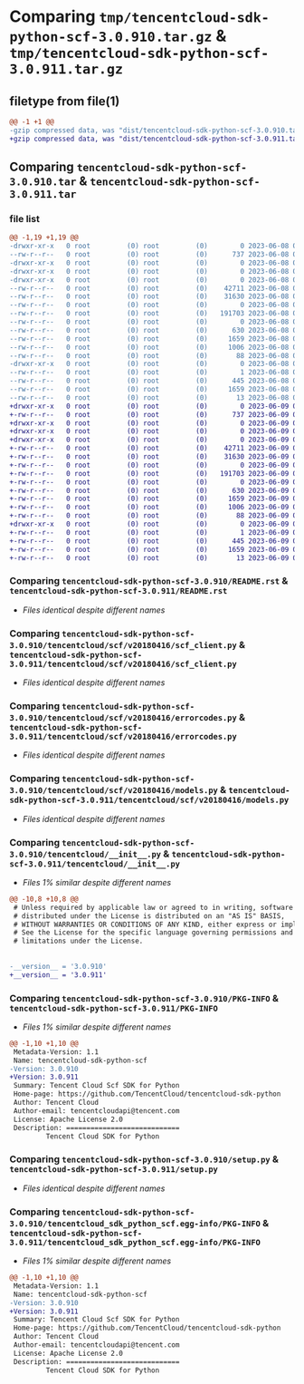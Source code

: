 # Comparing `tmp/tencentcloud-sdk-python-scf-3.0.910.tar.gz` & `tmp/tencentcloud-sdk-python-scf-3.0.911.tar.gz`

## filetype from file(1)

```diff
@@ -1 +1 @@
-gzip compressed data, was "dist/tencentcloud-sdk-python-scf-3.0.910.tar", last modified: Thu Jun  8 09:17:51 2023, max compression
+gzip compressed data, was "dist/tencentcloud-sdk-python-scf-3.0.911.tar", last modified: Fri Jun  9 02:25:31 2023, max compression
```

## Comparing `tencentcloud-sdk-python-scf-3.0.910.tar` & `tencentcloud-sdk-python-scf-3.0.911.tar`

### file list

```diff
@@ -1,19 +1,19 @@
-drwxr-xr-x   0 root         (0) root         (0)        0 2023-06-08 09:17:51.000000 tencentcloud-sdk-python-scf-3.0.910/
--rw-r--r--   0 root         (0) root         (0)      737 2023-06-08 09:17:51.000000 tencentcloud-sdk-python-scf-3.0.910/README.rst
-drwxr-xr-x   0 root         (0) root         (0)        0 2023-06-08 09:17:51.000000 tencentcloud-sdk-python-scf-3.0.910/tencentcloud/
-drwxr-xr-x   0 root         (0) root         (0)        0 2023-06-08 09:17:51.000000 tencentcloud-sdk-python-scf-3.0.910/tencentcloud/scf/
-drwxr-xr-x   0 root         (0) root         (0)        0 2023-06-08 09:17:51.000000 tencentcloud-sdk-python-scf-3.0.910/tencentcloud/scf/v20180416/
--rw-r--r--   0 root         (0) root         (0)    42711 2023-06-08 09:17:51.000000 tencentcloud-sdk-python-scf-3.0.910/tencentcloud/scf/v20180416/scf_client.py
--rw-r--r--   0 root         (0) root         (0)    31630 2023-06-08 09:17:51.000000 tencentcloud-sdk-python-scf-3.0.910/tencentcloud/scf/v20180416/errorcodes.py
--rw-r--r--   0 root         (0) root         (0)        0 2023-06-08 09:17:51.000000 tencentcloud-sdk-python-scf-3.0.910/tencentcloud/scf/v20180416/__init__.py
--rw-r--r--   0 root         (0) root         (0)   191703 2023-06-08 09:17:51.000000 tencentcloud-sdk-python-scf-3.0.910/tencentcloud/scf/v20180416/models.py
--rw-r--r--   0 root         (0) root         (0)        0 2023-06-08 09:17:51.000000 tencentcloud-sdk-python-scf-3.0.910/tencentcloud/scf/__init__.py
--rw-r--r--   0 root         (0) root         (0)      630 2023-06-08 09:17:51.000000 tencentcloud-sdk-python-scf-3.0.910/tencentcloud/__init__.py
--rw-r--r--   0 root         (0) root         (0)     1659 2023-06-08 09:17:51.000000 tencentcloud-sdk-python-scf-3.0.910/PKG-INFO
--rw-r--r--   0 root         (0) root         (0)     1006 2023-06-08 09:17:51.000000 tencentcloud-sdk-python-scf-3.0.910/setup.py
--rw-r--r--   0 root         (0) root         (0)       88 2023-06-08 09:17:51.000000 tencentcloud-sdk-python-scf-3.0.910/setup.cfg
-drwxr-xr-x   0 root         (0) root         (0)        0 2023-06-08 09:17:51.000000 tencentcloud-sdk-python-scf-3.0.910/tencentcloud_sdk_python_scf.egg-info/
--rw-r--r--   0 root         (0) root         (0)        1 2023-06-08 09:17:51.000000 tencentcloud-sdk-python-scf-3.0.910/tencentcloud_sdk_python_scf.egg-info/dependency_links.txt
--rw-r--r--   0 root         (0) root         (0)      445 2023-06-08 09:17:51.000000 tencentcloud-sdk-python-scf-3.0.910/tencentcloud_sdk_python_scf.egg-info/SOURCES.txt
--rw-r--r--   0 root         (0) root         (0)     1659 2023-06-08 09:17:51.000000 tencentcloud-sdk-python-scf-3.0.910/tencentcloud_sdk_python_scf.egg-info/PKG-INFO
--rw-r--r--   0 root         (0) root         (0)       13 2023-06-08 09:17:51.000000 tencentcloud-sdk-python-scf-3.0.910/tencentcloud_sdk_python_scf.egg-info/top_level.txt
+drwxr-xr-x   0 root         (0) root         (0)        0 2023-06-09 02:25:31.000000 tencentcloud-sdk-python-scf-3.0.911/
+-rw-r--r--   0 root         (0) root         (0)      737 2023-06-09 02:25:31.000000 tencentcloud-sdk-python-scf-3.0.911/README.rst
+drwxr-xr-x   0 root         (0) root         (0)        0 2023-06-09 02:25:31.000000 tencentcloud-sdk-python-scf-3.0.911/tencentcloud/
+drwxr-xr-x   0 root         (0) root         (0)        0 2023-06-09 02:25:31.000000 tencentcloud-sdk-python-scf-3.0.911/tencentcloud/scf/
+drwxr-xr-x   0 root         (0) root         (0)        0 2023-06-09 02:25:31.000000 tencentcloud-sdk-python-scf-3.0.911/tencentcloud/scf/v20180416/
+-rw-r--r--   0 root         (0) root         (0)    42711 2023-06-09 02:25:31.000000 tencentcloud-sdk-python-scf-3.0.911/tencentcloud/scf/v20180416/scf_client.py
+-rw-r--r--   0 root         (0) root         (0)    31630 2023-06-09 02:25:31.000000 tencentcloud-sdk-python-scf-3.0.911/tencentcloud/scf/v20180416/errorcodes.py
+-rw-r--r--   0 root         (0) root         (0)        0 2023-06-09 02:25:31.000000 tencentcloud-sdk-python-scf-3.0.911/tencentcloud/scf/v20180416/__init__.py
+-rw-r--r--   0 root         (0) root         (0)   191703 2023-06-09 02:25:31.000000 tencentcloud-sdk-python-scf-3.0.911/tencentcloud/scf/v20180416/models.py
+-rw-r--r--   0 root         (0) root         (0)        0 2023-06-09 02:25:31.000000 tencentcloud-sdk-python-scf-3.0.911/tencentcloud/scf/__init__.py
+-rw-r--r--   0 root         (0) root         (0)      630 2023-06-09 02:25:31.000000 tencentcloud-sdk-python-scf-3.0.911/tencentcloud/__init__.py
+-rw-r--r--   0 root         (0) root         (0)     1659 2023-06-09 02:25:31.000000 tencentcloud-sdk-python-scf-3.0.911/PKG-INFO
+-rw-r--r--   0 root         (0) root         (0)     1006 2023-06-09 02:25:31.000000 tencentcloud-sdk-python-scf-3.0.911/setup.py
+-rw-r--r--   0 root         (0) root         (0)       88 2023-06-09 02:25:31.000000 tencentcloud-sdk-python-scf-3.0.911/setup.cfg
+drwxr-xr-x   0 root         (0) root         (0)        0 2023-06-09 02:25:31.000000 tencentcloud-sdk-python-scf-3.0.911/tencentcloud_sdk_python_scf.egg-info/
+-rw-r--r--   0 root         (0) root         (0)        1 2023-06-09 02:25:31.000000 tencentcloud-sdk-python-scf-3.0.911/tencentcloud_sdk_python_scf.egg-info/dependency_links.txt
+-rw-r--r--   0 root         (0) root         (0)      445 2023-06-09 02:25:31.000000 tencentcloud-sdk-python-scf-3.0.911/tencentcloud_sdk_python_scf.egg-info/SOURCES.txt
+-rw-r--r--   0 root         (0) root         (0)     1659 2023-06-09 02:25:31.000000 tencentcloud-sdk-python-scf-3.0.911/tencentcloud_sdk_python_scf.egg-info/PKG-INFO
+-rw-r--r--   0 root         (0) root         (0)       13 2023-06-09 02:25:31.000000 tencentcloud-sdk-python-scf-3.0.911/tencentcloud_sdk_python_scf.egg-info/top_level.txt
```

### Comparing `tencentcloud-sdk-python-scf-3.0.910/README.rst` & `tencentcloud-sdk-python-scf-3.0.911/README.rst`

 * *Files identical despite different names*

### Comparing `tencentcloud-sdk-python-scf-3.0.910/tencentcloud/scf/v20180416/scf_client.py` & `tencentcloud-sdk-python-scf-3.0.911/tencentcloud/scf/v20180416/scf_client.py`

 * *Files identical despite different names*

### Comparing `tencentcloud-sdk-python-scf-3.0.910/tencentcloud/scf/v20180416/errorcodes.py` & `tencentcloud-sdk-python-scf-3.0.911/tencentcloud/scf/v20180416/errorcodes.py`

 * *Files identical despite different names*

### Comparing `tencentcloud-sdk-python-scf-3.0.910/tencentcloud/scf/v20180416/models.py` & `tencentcloud-sdk-python-scf-3.0.911/tencentcloud/scf/v20180416/models.py`

 * *Files identical despite different names*

### Comparing `tencentcloud-sdk-python-scf-3.0.910/tencentcloud/__init__.py` & `tencentcloud-sdk-python-scf-3.0.911/tencentcloud/__init__.py`

 * *Files 1% similar despite different names*

```diff
@@ -10,8 +10,8 @@
 # Unless required by applicable law or agreed to in writing, software
 # distributed under the License is distributed on an "AS IS" BASIS,
 # WITHOUT WARRANTIES OR CONDITIONS OF ANY KIND, either express or implied.
 # See the License for the specific language governing permissions and
 # limitations under the License.
 
 
-__version__ = '3.0.910'
+__version__ = '3.0.911'
```

### Comparing `tencentcloud-sdk-python-scf-3.0.910/PKG-INFO` & `tencentcloud-sdk-python-scf-3.0.911/PKG-INFO`

 * *Files 1% similar despite different names*

```diff
@@ -1,10 +1,10 @@
 Metadata-Version: 1.1
 Name: tencentcloud-sdk-python-scf
-Version: 3.0.910
+Version: 3.0.911
 Summary: Tencent Cloud Scf SDK for Python
 Home-page: https://github.com/TencentCloud/tencentcloud-sdk-python
 Author: Tencent Cloud
 Author-email: tencentcloudapi@tencent.com
 License: Apache License 2.0
 Description: ============================
         Tencent Cloud SDK for Python
```

### Comparing `tencentcloud-sdk-python-scf-3.0.910/setup.py` & `tencentcloud-sdk-python-scf-3.0.911/setup.py`

 * *Files identical despite different names*

### Comparing `tencentcloud-sdk-python-scf-3.0.910/tencentcloud_sdk_python_scf.egg-info/PKG-INFO` & `tencentcloud-sdk-python-scf-3.0.911/tencentcloud_sdk_python_scf.egg-info/PKG-INFO`

 * *Files 1% similar despite different names*

```diff
@@ -1,10 +1,10 @@
 Metadata-Version: 1.1
 Name: tencentcloud-sdk-python-scf
-Version: 3.0.910
+Version: 3.0.911
 Summary: Tencent Cloud Scf SDK for Python
 Home-page: https://github.com/TencentCloud/tencentcloud-sdk-python
 Author: Tencent Cloud
 Author-email: tencentcloudapi@tencent.com
 License: Apache License 2.0
 Description: ============================
         Tencent Cloud SDK for Python
```

